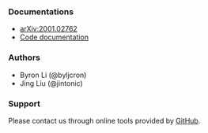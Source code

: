 ### Documentations

- [arXiv:2001.02762](https://arxiv.org/abs/2001.02762)
- [Code documentation](https://codedocs.xyz/jintonic/gefica/)

### Authors

- Byron Li (@byljcron)
- Jing Liu (@jintonic)

### Support

Please contact us through online tools provided by [GitHub](https://github.com/jintonic/gefica).
